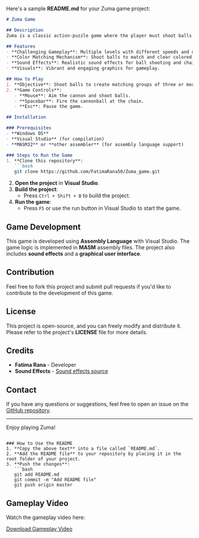 Here's a sample **README.md** for your Zuma game project:

```markdown
# Zuma Game

## Description
Zuma is a classic action-puzzle game where the player must shoot balls of different colors into a chain of moving balls. The goal is to prevent the balls from reaching the hole by matching three or more balls of the same color in the chain, causing them to disappear. The game features progressively challenging levels with increasing speeds and obstacles.

## Features
- **Challenging Gameplay**: Multiple levels with different speeds and difficulty.
- **Color Matching Mechanism**: Shoot balls to match and clear colored chains.
- **Sound Effects**: Realistic sound effects for ball shooting and chain-breaking.
- **Visuals**: Vibrant and engaging graphics for gameplay.

## How to Play
1. **Objective**: Shoot balls to create matching groups of three or more.
2. **Game Controls**:
   - **Mouse**: Aim the cannon and shoot balls.
   - **Spacebar**: Fire the cannonball at the chain.
   - **Esc**: Pause the game.

## Installation

### Prerequisites
- **Windows OS**
- **Visual Studio** (for compilation)
- **MASM32** or **other assembler** (for assembly language support)

### Steps to Run the Game
1. **Clone this repository**:
   ```bash
   git clone https://github.com/FatimaRana50/Zuma_game.git
   ```
   
2. **Open the project** in **Visual Studio**.
3. **Build the project**:
   - Press `Ctrl + Shift + B` to build the project.
4. **Run the game**:
   - Press `F5` or use the run button in Visual Studio to start the game.

## Game Development
This game is developed using **Assembly Language** with Visual Studio. The game logic is implemented in **MASM** assembly files. The project also includes **sound effects** and a **graphical user interface**.

## Contribution
Feel free to fork this project and submit pull requests if you'd like to contribute to the development of this game.

## License
This project is open-source, and you can freely modify and distribute it. Please refer to the project's **LICENSE** file for more details.

## Credits
- **Fatima Rana** - Developer
- **Sound Effects** - [Sound effects source](link-to-source-if-needed)

## Contact
If you have any questions or suggestions, feel free to open an issue on the [GitHub repository](https://github.com/FatimaRana50/Zuma_game).

---

Enjoy playing Zuma!
```

### How to Use the README
1. **Copy the above text** into a file called `README.md`.
2. **Add the README file** to your repository by placing it in the root folder of your project.
3. **Push the changes**:
   ```bash
   git add README.md
   git commit -m "Add README file"
   git push origin master
   ```
## Gameplay Video
Watch the gameplay video here:

[Download Gameplay Video](i230773_E_coalvideo.mp4)
